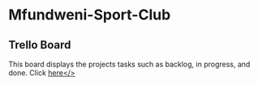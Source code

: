 # Mfundweni-Sport-Club

## Trello Board
This board displays the projects tasks such as backlog, in progress, and done. Click <a href="https://trello.com/b/qZvuxTI8/msc-to-do-list">here</>
